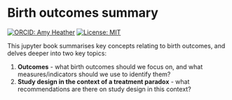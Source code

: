 # Birth outcomes summary

[![ORCID: Amy Heather](https://img.shields.io/badge/ORCID-0000--0002--6596--3479-brightgreen)](https://orcid.org/0000-0002-6596-3479)
[![License: MIT](https://img.shields.io/badge/License-MIT-yellow.svg)](https://opensource.org/licenses/MIT)

This jupyter book summarises key concepts relating to birth outcomes, and delves deeper into two key topics:
1. **Outcomes** - what birth outcomes should we focus on, and what measures/indicators should we use to identify them?
2. **Study design in the context of a treatment paradox** - what recommendations are there on study design in this context?
